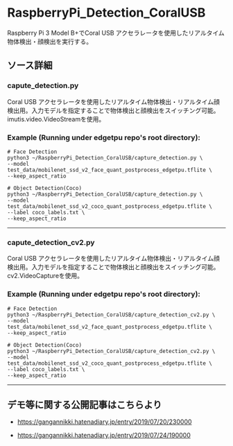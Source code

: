 # RaspberryPi_Detection_CoralUSB
Raspberry Pi 3 Model B+でCoral USB アクセラレータを使用したリアルタイム物体検出・顔検出を実行する。

## ソース詳細
### capute_detection.py

Coral USB アクセラレータを使用したリアルタイム物体検出・リアルタイム顔検出用。入力モデルを指定することで物体検出と顔検出をスイッチング可能。
imutis.video.VideoStreamを使用。

### Example (Running under edgetpu repo's root directory):
    # Face Detection
    python3 ~/RaspberryPi_Detection_CoralUSB/capture_detection.py \
    --model test_data/mobilenet_ssd_v2_face_quant_postprocess_edgetpu.tflite \
    --keep_aspect_ratio

    # Object Detection(Coco)
    python3 ~/RaspberryPi_Detection_CoralUSB/capture_detection.py \
    --model test_data/mobilenet_ssd_v2_coco_quant_postprocess_edgetpu.tflite \
    --label coco_labels.txt \
    --keep_aspect_ratio

*** 

### capute_detection_cv2.py

Coral USB アクセラレータを使用したリアルタイム物体検出・リアルタイム顔検出用。入力モデルを指定することで物体検出と顔検出をスイッチング可能。
cv2.VideoCaptureを使用。

### Example (Running under edgetpu repo's root directory):
    # Face Detection
    python3 ~/RaspberryPi_Detection_CoralUSB/capture_detection_cv2.py \
    --model test_data/mobilenet_ssd_v2_face_quant_postprocess_edgetpu.tflite \
    --keep_aspect_ratio

    # Object Detection(Coco)
    python3 ~/RaspberryPi_Detection_CoralUSB/capture_detection_cv2.py \
    --model test_data/mobilenet_ssd_v2_coco_quant_postprocess_edgetpu.tflite \
    --label coco_labels.txt \
    --keep_aspect_ratio

***
## デモ等に関する公開記事はこちらより
- https://gangannikki.hatenadiary.jp/entry/2019/07/20/230000

- https://gangannikki.hatenadiary.jp/entry/2019/07/24/190000


